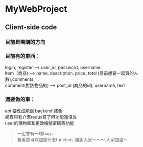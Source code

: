 # MyWebProject #
## Client-side code </br>
### 目前是團購的方向 </br>

### 目前有的東西：</br>
login, register --> user_id, password, username </br>
item（商品)  --> name, description, price, total (目前想要一起買的人數),comments </br>
comment(對該物品的) --> post_id (商品的id), username, text </br>

### 還要做的事： </br>
api 要改成能跟 backend 結合 </br>
網頁只有介面redux寫了但功能還沒放 </br>
user的購物車和更改帳號密碼等功能 </br>

>一定會有一堆bug.... </br>
>幫看還可以加些什麼function, 謝謝大家～～～
>大家加油～
